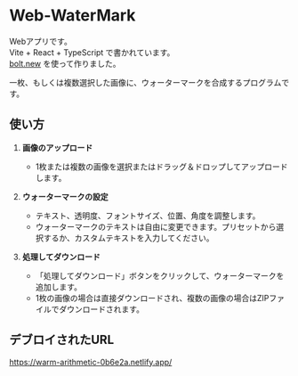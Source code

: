 # Web-WaterMark

Webアプリです。  
Vite + React + TypeScript で書かれています。  
[bolt.new](https://bolt.new) を使って作りました。

一枚、もしくは複数選択した画像に、ウォーターマークを合成するプログラムです。

## 使い方

1. **画像のアップロード**
   - 1枚または複数の画像を選択またはドラッグ＆ドロップしてアップロードします。

2. **ウォーターマークの設定**
   - テキスト、透明度、フォントサイズ、位置、角度を調整します。
   - ウォーターマークのテキストは自由に変更できます。プリセットから選択するか、カスタムテキストを入力してください。

3. **処理してダウンロード**
   - 「処理してダウンロード」ボタンをクリックして、ウォーターマークを追加します。
   - 1枚の画像の場合は直接ダウンロードされ、複数の画像の場合はZIPファイルでダウンロードされます。


## デブロイされたURL
https://warm-arithmetic-0b6e2a.netlify.app/
